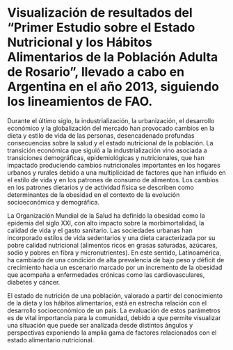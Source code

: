 # Visualización de resultados del “Primer Estudio sobre el Estado Nutricional y los Hábitos Alimentarios de la Población Adulta de Rosario”, llevado a cabo en Argentina en el año 2013, siguiendo los lineamientos de FAO.

Durante el último siglo, la industrialización, la urbanización, el desarrollo económico y la globalización del mercado han provocado cambios en la dieta y estilo de vida de las personas, desencadenado profundas consecuencias sobre la salud y el estado nutricional de la población. La transición económica que siguió a la industrialización vino asociada a transiciones demográficas, epidemiológicas y nutricionales, que han impactado produciendo cambios nutricionales importantes en los hogares urbanos y rurales debido a una multiplicidad de factores que han influido en el estilo de vida y en los patrones de consumo de alimentos. Los cambios en los patrones dietarios y de actividad física se describen como determinantes de la obesidad en el contexto de la evolución socioeconómica y demográfica.

La Organización Mundial de la Salud ha definido la obesidad como la epidemia del siglo XXI, con alto impacto sobre la morbimortalidad, la calidad de vida y el gasto sanitario. Las sociedades urbanas han incorporado estilos de vida sedentarios y una dieta caracterizada por su pobre calidad nutricional (alimentos ricos en grasas saturadas, azúcares, sodio y pobres en fibra y micronutrientes). En este sentido, Latinoamérica, ha cambiado de una condición de alta prevalencia de bajo peso y déficit de crecimiento hacia un escenario marcado por un incremento de la obesidad que acompaña a enfermedades crónicas como las cardiovasculares, diabetes y cáncer.

El estado de nutrición de una población, valorado a partir del conocimiento de la dieta y los hábitos alimentarios, está en estrecha relación con el desarrollo socioeconómico de un país. La evaluación de estos parámetros es de vital importancia para la comunidad, debido a que permite visualizar una situación que puede ser analizada desde distintos ángulos y perspectivas exponiendo la amplia gama de factores relacionados con el estado alimentario nutricional.

